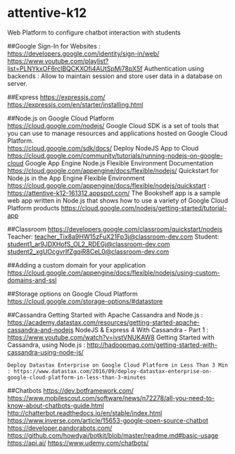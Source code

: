 # attentive-k12
Web Platform to configure chatbot interaction with students

##Google Sign-In for Websites :
    https://developers.google.com/identity/sign-in/web/
    https://www.youtube.com/playlist?list=PLNYkxOF6rcIBQCKXOfi4AUtSpMj78pX5f
    Authentication using backends : Allow to maintain session and store user data in a database on server.

##Express
    https://expressjs.com/
    https://expressjs.com/en/starter/installing.html

##Node.js on Google Cloud Platform   
    https://cloud.google.com/nodejs/
    Google Cloud SDK is a set of tools that you can use to manage resources and applications hosted on Google Cloud Platform.<br> 
        https://cloud.google.com/sdk/docs/
    Deploy NodeJS App to Cloud
        https://cloud.google.com/community/tutorials/running-nodejs-on-google-cloud
    Google App Engine Node.js Flexible Environment Documentation
        https://cloud.google.com/appengine/docs/flexible/nodejs/
    Quickstart for Node.js in the App Engine Flexible Environment
        https://cloud.google.com/appengine/docs/flexible/nodejs/quickstart      : https://attentive-k12-161312.appspot.com/
    The Bookshelf app is a sample web app written in Node.js that shows how to use a variety of Google Cloud Platform products
        https://cloud.google.com/nodejs/getting-started/tutorial-app

##Classroom
    https://developers.google.com/classroom/quickstart/nodejs
    Teacher: 
        teacher_Tix8a9HW15zFuX21Fp3j@classroom-dev.com
    Student: 
        student1_ar9JDXHofS_OL2_RDEGj@classroom-dev.com
        student2_xgUOcgvrIfZgqiR8CeL0@classroom-dev.com     
        
##Adding a custom domain for your application
    https://cloud.google.com/appengine/docs/flexible/nodejs/using-custom-domains-and-ssl

##Storage options on Google Cloud Platform
    https://cloud.google.com/storage-options/#datastore

##Cassandra
    Getting Started with Apache Cassandra and Node.js : https://academy.datastax.com/resources/getting-started-apache-cassandra-and-nodejs
    NodeJS & Express 4 With Cassandra - Part 1        : https://www.youtube.com/watch?v=ivstVNUKAW8
    Getting Started with Cassandra, using Node.js     : http://hadoopmag.com/getting-started-with-cassandra-using-node-js/
    
    Deploy Datastax Enterprise on Google Cloud Platform in Less Than 3 Min : https://www.datastax.com/2016/09/deploy-datastax-enterprise-on-google-cloud-platform-in-less-than-3-minutes
    
    
##Chatbots
    https://dev.botframework.com/
    https://www.mobilescout.com/software/news/n72278/all-you-need-to-know-about-chatbots-guide.html
    http://chatterbot.readthedocs.io/en/stable/index.html
    https://www.inverse.com/article/15653-google-open-source-chatbot
    https://developer.pandorabots.com/
    https://github.com/howdyai/botkit/blob/master/readme.md#basic-usage
    https://api.ai/
    https://www.udemy.com/chatbots/



